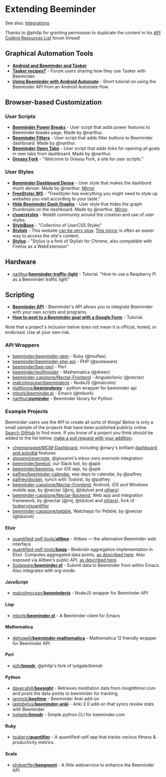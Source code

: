 # Extending Beeminder

See also: [Integrations](integrations.md)

Thanks to @philip for granting permission to duplicate the content in his [API Coding Resources List](https://forum.beeminder.com/t/api-coding-resources-list/2947) forum thread!

## Graphical Automation Tools

- [**Android and Beeminder and Tasker**][1]
- [**Tasker recipes?**][2] - Forum users sharing how they use Tasker with Beeminder.
- [**Using Beeminder with Android Automate**][3] - Short tutorial on using the Beeminder API from an Android Automate flow.

[1]: https://blog.beeminder.com/beedroid/
[2]: https://forum.beeminder.com/t/tasker-recipes/5367
[3]: https://forum.beeminder.com/t/using-beeminder-with-android-automate/6401

## Browser-based Customization

### User Scripts

- [**Beeminder Power Breaks**](https://openuserjs.org/scripts/narthur/Beeminder_Power_Breaks) - User script that adds 
  power features to Beeminder breaks page. Made by @narthur.
- [**Beeminder Filters**](https://openuserjs.org/scripts/narthur/Beeminder_Filters) - User script that adds filter
  buttons to Beeminder dashboard. Made by @narthur.
- [**Beeminder Open Tabs**](https://openuserjs.org/scripts/narthur/Beeminder_Open_Tabs) - User script that adds links
  for opening all goals in new tabs from dashboard. Made by @narthur.
- [**Greasy Fork**](https://greasyfork.org/en) - "Welcome to Greasy Fork, a site for user scripts."

### User Styles

- [**Beeminder Dashboard Dense**](https://userstyles.org/styles/174385/beeminder-dashboard-dense?utm_campaign=stylish_stylepage) - User style that makes
  the dashbord much denser. Made by @narthur. [Mirror](https://33kk.github.io/uso-archive/?null=&search=beeminder&style=174385).
- [**FreeStyler.WS**](https://freestyler.ws/) - "FreeStyler has everything you might need to style up websites you visit according to your taste."
- [**Hide Beeminder Dash Graphs**](https://userstyles.org/styles/173240/hide-beeminder-dash-graphs) - User style that hides the graph thumbnails on the dashboard. Made by @narthur. [Mirror](https://33kk.github.io/uso-archive/?null=&search=beeminder&style=173240).
- [**r/userstyles**](https://www.reddit.com/r/userstyles/) - Reddit community around the creation and use of user styles.
- [**StyleBase**](https://stylebase.cc/) - "Collectino of UserCSS Styles"
- [**Stylish**](https://userstyles.org/) - This website [can be very slow](https://www.reddit.com/r/userstyles/comments/hcndfo/userstylesorg_is_ridiculously_slow_often_timing/). [This mirror](https://33kk.github.io/uso-archive/) is often an easier way to access the site's content.
- [**Stylus**](https://github.com/openstyles/stylus) - "Stylus is a fork of Stylish for Chrome, also compatible with Firefox as a WebExtension"

## Hardware

- [narthur](https://github.com/narthur)/[**beeminder-traffic-light**](https://github.com/narthur/beeminder-traffic-light) - Tutorial. "How to use a Raspberry Pi as a Beeminder traffic light"

## Scripting

- [**Beeminder API**](http://api.beeminder.com/#beeminder-api-reference) - Beeminder's API allows you to integrate
  Beeminder with your own scripts and programs.
- [**How to post to a Beeminder goal with a Google Form**](https://forum.beeminder.com/t/how-to-post-to-a-beeminder-goal-with-a-google-form/7746) - Tutorial.
  
Note that a project's inclusion below does not mean it is official, tested, or endorsed. Use at your own risk.

### API Wrappers

- [beeminder/beeminder-gem](https://github.com/beeminder/beeminder-gem) - Ruby (@muflax)
- [beeminder/beeminder-php-api](https://github.com/beeminder/beeminder-php-api) - PHP (@sodaware)
- [beeminder/bee-perl](https://github.com/beeminder/bee-perl) - Perl 
- [beeminder/wolfminder](https://github.com/beeminder/wolfminder) - Mathematica (@dreev)
- [beeminder-capstone/Nectar-Frontend](https://github.com/beeminder-capstone/Nectar-Frontend/blob/develop/src/providers/beeminder-api.ts) - Angular/Ionic (@nectar)
- [malcolmocean/beeminderjs](https://github.com/malcolmocean/beeminderjs) - NodeJS (@malcolm)
- [mattjoyce/**beeminderpy**](https://github.com/mattjoyce/beeminderpy) - python wrapper for beeminder api
- [mbork/beeminder.el](https://github.com/mbork/beeminder.el) - Emacs (@mbork)
- [narthur/**pyminder**](https://github.com/narthur/pyminder) - Beeminder library for Python

### Example Projects

Beeminder users use the API to create all sorts of things! Below is only a small sample of the projects that have been published publicly online. [Search GitHub](https://github.com/search?q=beeminder&type=) to find more. If you know of a project you think should be added to the list below, [make a pull request with your addition](contributing.md).

* [chipmanaged/MCM-Dashboard](https://github.com/chipmanaged/MCM-Dashboard), including @mary's brilliant [dashboard and autodial](http://forum.beeminder.com/t/help-yourself-to-some-api-files/524) features
* [giovanni/evernote](https://github.com/giovannicoppola/beEvernote), @giovanni's inbox-zero evernote integration
* [beeminder/beebot](https://github.com/beeminder/beebot), our Slack bot, by @apb
* [beeminder/beemios](https://github.com/beeminder/beemios), our  iOS app, by @apb 
* [palfrey/beeminder-calendar](https://github.com/palfrey/beeminder-calendar), eep days to calendar, by @palfrey
* [palfrey/docket](https://github.com/palfrey/docket), synch with Todoist, by @palfrey 
* [beeminder-capstone/Nectar-Frontend](https://github.com/beeminder-capstone/Nectar-Frontend), Android, iOS and Windows mobile app, by @nectar (@rnj, @tdulcet and [others](http://forum.beeminder.com/t/new-mobile-app-android-ios-windows-plus-7-new-integrations/3421))
* [beeminder-capstone/Nectar-Backend](https://github.com/beeminder-capstone/Nectar-Backend), Web app and integration framework, by @nectar (@rnj, @tdulcet and [others](http://forum.beeminder.com/t/new-mobile-app-android-ios-windows-plus-7-new-integrations/3421)), fork of [tsubery/quantifier](https://github.com/tsubery/quantifier/)
* [beeminder-capstone/pebble](https://github.com/beeminder-capstone/pebble), Watchapp for Pebble, by @nectar (@tdulcet)

#### Elixir

- [quantified-self-tools/**altbee**](https://github.com/quantified-self-tools/altbee) - Altbee — the alternative Beeminder web interface
- [quantified-self-tools/**bagg**](https://github.com/quantified-self-tools/bagg) - Beebrain aggregation implementation in Elixir. Computes aggregated data points, [as described here](https://forum.beeminder.com/t/github-projects-that-use-the-beeminder-api/7497/3?u=narthur). Also exposed via Altbee's public API, [as described here](https://forum.beeminder.com/t/beeminder-mathematica-package/7385/12).
- [Sodaware/**beeminder.el**](https://github.com/Sodaware/beeminder.el) - Submit data to Beeminder from within Emacs. Also integrates with org-mode.

#### JavaScript

- [malcolmocean/**beeminderjs**](https://github.com/malcolmocean/beeminderjs) - NodeJS wrapper for Beeminder API

#### Lisp

- [mbork/**beeminder.el**](https://github.com/mbork/beeminder.el) - A Beeminder client for Emacs

#### Mathematica

- [dehowell/**beeminder-mathematica**](https://github.com/dehowell/beeminder-mathematica) - Mathematica 12 friendly wrapper for Beeminder API

#### Perl

- [pjjh/**bmndr**](https://github.com/pjjh/bmndr), @philip's fork of lydgate/bmndr

#### Python

- [davecahill/**beesight**](https://github.com/davecahill/beesight) - Retrieves meditation data from insighttimer.com and posts the data points to beeminder for tracking.
- [ianmcb/**beetime**](https://github.com/ianmcb/beetime) - Beeminder Anki add-on
- [lastobelus/**beeminder-anki**](https://github.com/lastobelus/beeminder-anki) - Anki 2.0 add-on that syncs review stats with Beeminder
- [lydgate/**bmndr**](https://github.com/lydgate/bmndr) - Simple python CLI for beeminder.com

#### Ruby

- [tsubery/**quantifier**](https://github.com/tsubery/quantifier) - A quantified-self app that tracks various fitness & productivity metrics.

#### Scala

- [phdoerfler/**beegment**](https://github.com/phdoerfler/beegment) - A little webservice to enhance the Beeminder API
